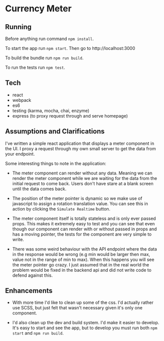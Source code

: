 # Currency Meter

## Running

Before anything run command `npm install`.

To start the app run `npm start`. Then go to http://localhost:3000

To build the bundle run `npm run build`.

To run the tests run `npm test`.

## Tech

- react
- webpack
- es6
- testing (karma, mocha, chai, enzyme)
- express (to proxy request through and serve homepage)

## Assumptions and Clarifications

I've written a simple react application that displays a meter component in the UI. I proxy a request through my own small server to get the data from your endpoint.

Some interesting things to note in the application:

- The meter component can render without any data. Meaning we can render the meter component while we are waiting for the data from the initial request to come back. Users don't have stare at a blank screen until the data comes back.

- The position of the meter pointer is dynamic so we make use of javascript to assign a rotation translation value. You can see this in action by clicking the `Simulate Realtime` button.

- The meter component itself is totally stateless and is only ever passed props. This makes it extremely easy to test and you can see that even though our component can render with or without passed in props and has a moving pointer, the tests for the component are very simple to write.

- There was some weird behaviour with the API endpoint where the data in the response would be wrong (e.g min would be larger then max, value not in the range of min to max). When this happens you will see the meter pointer go crazy. I just assumed that in the real world the problem would be fixed in the backend api and did not write code to defend against this.

## Enhancements

- With more time I'd like to clean up some of the css. I'd actually rather use SCSS, but just felt that wasn't necessary given it's only one component.

- I'd also clean up the dev and build system. I'd make it easier to develop. It's easy to start and see the app, but to develop you must run both `npm start` and `npm run build`.
